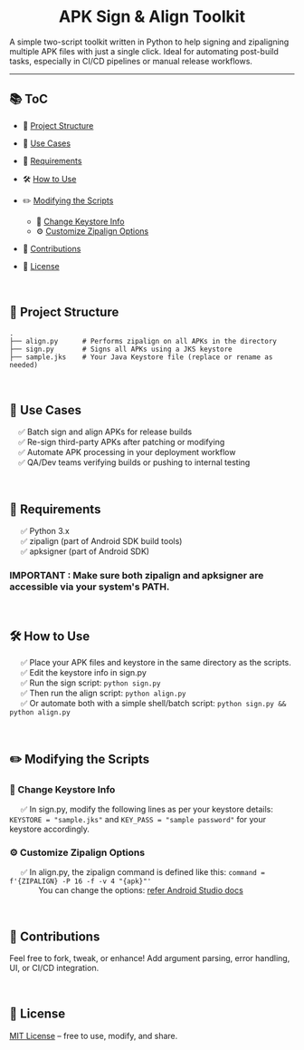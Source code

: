 <h1 align="center"> APK Sign & Align Toolkit </h1>
A simple two-script toolkit written in Python to help signing and zipaligning multiple APK files with just a single click. Ideal for automating post-build tasks, especially in CI/CD pipelines or manual release workflows.

---

## 📚 ToC
 - 📁 [Project Structure](#-project-structure)
 - 🚀 [Use Cases](#-use-cases)
 - 🔧 [Requirements](#-requirements)
 - 🛠️ [How to Use](#%EF%B8%8F-how-to-use)
 - ✏️ [Modifying the Scripts](#%EF%B8%8F-modifying-the-scripts)
   - 🔐 [Change Keystore Info](#-change-keystore-info)
   - ⚙️ [Customize Zipalign Options](#%EF%B8%8F-customize-zipalign-options)
 
 - 🤝 [Contributions](#-contributions)
 - 📜 [License](#-license)

<br>

## 📁 Project Structure
```
.
├── align.py      # Performs zipalign on all APKs in the directory
├── sign.py       # Signs all APKs using a JKS keystore
├── sample.jks    # Your Java Keystore file (replace or rename as needed)
```

<br>

## 🚀 Use Cases
&nbsp;&nbsp;&nbsp;&nbsp;✅ Batch sign and align APKs for release builds
<br>&nbsp;&nbsp;&nbsp;&nbsp;✅ Re-sign third-party APKs after patching or modifying
<br>&nbsp;&nbsp;&nbsp;&nbsp;✅ Automate APK processing in your deployment workflow
<br>&nbsp;&nbsp;&nbsp;&nbsp;✅ QA/Dev teams verifying builds or pushing to internal testing

<br>

## 🔧 Requirements
&nbsp;&nbsp;&nbsp;&nbsp; ✅ Python 3.x
<br>&nbsp;&nbsp;&nbsp;&nbsp; ✅ zipalign (part of Android SDK build tools)
<br>&nbsp;&nbsp;&nbsp;&nbsp; ✅ apksigner (part of Android SDK)

### IMPORTANT : Make sure both zipalign and apksigner are accessible via your system's PATH.

<br>

## 🛠️ How to Use
&nbsp;&nbsp;&nbsp;&nbsp; ✅ Place your APK files and keystore in the same directory as the scripts.
<br>&nbsp;&nbsp;&nbsp;&nbsp; ✅ Edit the keystore info in sign.py
<br>&nbsp;&nbsp;&nbsp;&nbsp; ✅ Run the sign script: `python sign.py`
<br>&nbsp;&nbsp;&nbsp;&nbsp; ✅ Then run the align script: `python align.py`
<br>&nbsp;&nbsp;&nbsp;&nbsp; ✅ Or automate both with a simple shell/batch script: `python sign.py && python align.py`

<br>

## ✏️ Modifying the Scripts
### 🔐 Change Keystore Info
&nbsp;&nbsp;&nbsp;&nbsp; ✅ In sign.py, modify the following lines as per your keystore details: `KEYSTORE = "sample.jks"` and `KEY_PASS = "sample password"` for your keystore accordingly.

### ⚙️ Customize Zipalign Options
&nbsp;&nbsp;&nbsp;&nbsp; ✅ In align.py, the zipalign command is defined like this: `command = f'{ZIPALIGN} -P 16 -f -v 4 "{apk}"'`
<br>&nbsp;&nbsp;&nbsp;&nbsp;&nbsp;&nbsp;&nbsp;&nbsp;&nbsp;&nbsp;&nbsp;&nbsp; You can change the options: [refer Android Studio docs](https://developer.android.com/tools/zipalign)

<br>

## 🤝 Contributions
Feel free to fork, tweak, or enhance! Add argument parsing, error handling, UI, or CI/CD integration.

<br>

## 📜 License
[MIT License](/git%20season%201/batch-apksigner-zipalign/LICENSE) – free to use, modify, and share.


